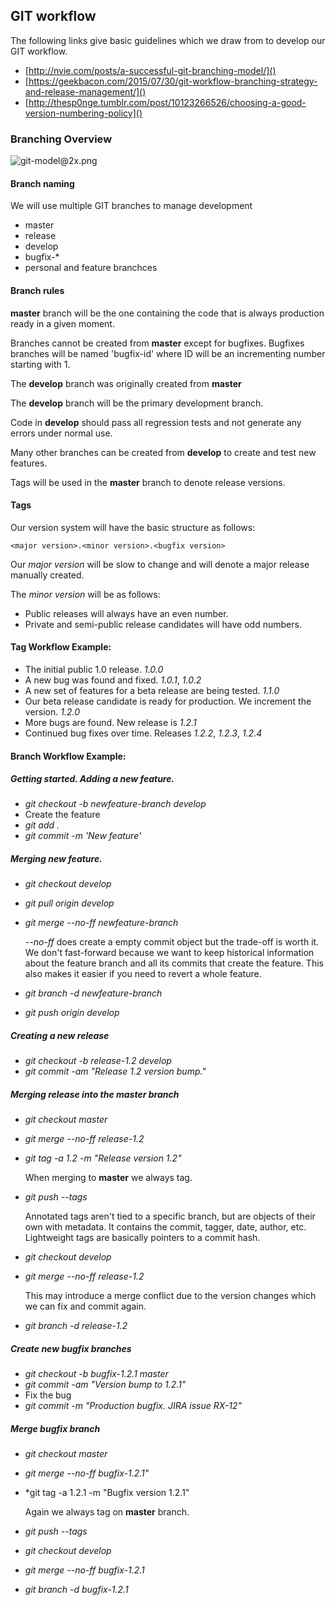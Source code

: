 ## GIT workflow ##

The following links give basic guidelines which we draw from to develop
our GIT workflow.

  * [http://nvie.com/posts/a-successful-git-branching-model/]()
  * [https://geekbacon.com/2015/07/30/git-workflow-branching-strategy-and-release-management/]()
  * [http://thesp0nge.tumblr.com/post/10123266526/choosing-a-good-version-numbering-policy]()


### Branching Overview ###
![git-model@2x.png](https://bitbucket.org/repo/jBdny9/images/2870060732-git-model@2x.png)

#### Branch naming ####

We will use multiple GIT branches to manage development

  * master
  * release
  * develop
  * bugfix-\*
  * personal and feature branchces


#### Branch rules ####

**master** branch will be the one containing the code that is always production ready in a given moment.

Branches cannot be created from **master** except for bugfixes. Bugfixes branches will be named 'bugfix-id' where ID will be an incrementing number starting with 1.

The **develop** branch was originally created from **master**

The **develop** branch will be the primary development branch.

Code in **develop** should pass all regression tests and not generate any errors under normal use.

Many other branches can be created from **develop** to create and test new features.

Tags will be used in the **master** branch to denote release versions.


#### Tags ####

Our version system will have the basic structure as follows:

    <major version>.<minor version>.<bugfix version>

Our *major version* will be slow to change and will denote a major release manually created.

The *minor version* will be as follows:

  * Public releases will always have an even number.
  * Private and semi-public release candidates will have odd numbers.


#### Tag Workflow Example: ####

  * The initial public 1.0 release. *1.0.0*
  * A new bug was found and fixed. *1.0.1*, *1.0.2*
  * A new set of features for a beta release are being tested. *1.1.0*
  * Our beta release candidate is ready for production. We increment the version. *1.2.0*
  * More bugs are found. New release is *1.2.1*
  * Continued bug fixes over time. Releases *1.2.2*, *1.2.3*, *1.2.4*



#### Branch Workflow Example: ####

##### Getting started. Adding a new feature. #####

  * *git checkout -b newfeature-branch develop*
  * Create the feature
  * *git add .*
  * *git commit -m 'New feature'*


##### Merging new feature. #####

  * *git checkout develop*
  * *git pull origin develop*
  * *git merge --no-ff newfeature-branch*

    *--no-ff* does create a empty commit object but the trade-off is worth it. We don't fast-forward because we want to keep historical information about the feature branch and all its commits that create the feature. This also makes it easier if you need to revert a whole feature.

  * *git branch -d newfeature-branch*
  * *git push origin develop*


##### Creating a new release #####

  * *git checkout -b release-1.2 develop*
  * *git commit -am "Release 1.2 version bump."*


##### Merging release into the master branch #####

  * *git checkout master*
  * *git merge --no-ff release-1.2*
  * *git tag -a 1.2 -m "Release version 1.2"*

    When merging to **master** we always tag.

  * *git push --tags*

    Annotated tags aren't tied to a specific branch, but are objects of their own with metadata. It contains the commit, tagger, date, author, etc. Lightweight tags are basically pointers to a commit hash.

  * *git checkout develop*
  * *git merge --no-ff release-1.2*

    This may introduce a merge conflict due to the version changes which we can fix and commit again.

  * *git branch -d release-1.2*


##### Create new bugfix branches #####

  * *git checkout -b bugfix-1.2.1 master*
  * *git commit -am "Version bump to 1.2.1"*
  * Fix the bug
  * *git commit -m "Production bugfix. JIRA issue RX-12"*


##### Merge bugfix branch #####

  * *git checkout master*
  * *git merge --no-ff bugfix-1.2.1"*
  * *git tag -a 1.2.1 -m "Bugfix version 1.2.1"

    Again we always tag on **master** branch.

  * *git push --tags*
  * *git checkout develop*
  * *git merge --no-ff bugfix-1.2.1*
  * *git branch -d bugfix-1.2.1*
